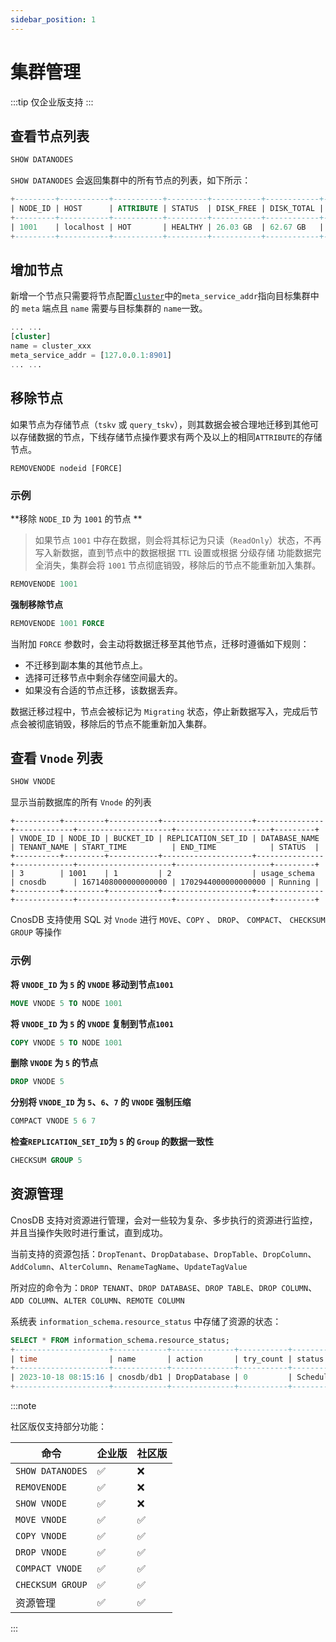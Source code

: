 ```yaml
---
sidebar_position: 1
---
```


# 集群管理

:::tip
仅企业版支持
:::

## 查看节点列表

```sql
SHOW DATANODES
```

`SHOW DATANODES` 会返回集群中的所有节点的列表，如下所示：

```sql
+---------+-----------+-----------+---------+-----------+------------+---------------------+
| NODE_ID | HOST      | ATTRIBUTE | STATUS  | DISK_FREE | DISK_TOTAL | LAST_UPDATED_TIME   |
+---------+-----------+-----------+---------+-----------+------------+---------------------+
| 1001    | localhost | HOT       | HEALTHY | 26.03 GB  | 62.67 GB   | 2023-12-26 09:15:29 |
+---------+-----------+-----------+---------+-----------+------------+---------------------+
```

## 增加节点

新增一个节点只需要将节点配置[`cluster`](../reference/config#cluster)中的`meta_service_addr`指向目标集群中的 `meta` 端点且 `name` 需要与目标集群的 `name`一致。

```sql
... ...
[cluster]
name = cluster_xxx
meta_service_addr = [127.0.0.1:8901]
... ...
```

## 移除节点

如果节点为存储节点（`tskv` 或 `query_tskv`），则其数据会被合理地迁移到其他可以存储数据的节点，下线存储节点操作要求有两个及以上的相同`ATTRIBUTE`的存储节点。

```
REMOVENODE nodeid [FORCE]
```

### 示例

\*\*移除 `NODE_ID` 为 `1001` 的节点 \*\*

> 如果节点 `1001` 中存在数据，则会将其标记为只读（`ReadOnly`）状态，不再写入新数据，直到节点中的数据根据 `TTL` 设置或根据 分级存储 功能数据完全消失，集群会将 `1001` 节点彻底销毁，移除后的节点不能重新加入集群。

```sql
REMOVENODE 1001
```

**强制移除节点**

```sql
REMOVENODE 1001 FORCE
```

当附加 `FORCE` 参数时，会主动将数据迁移至其他节点，迁移时遵循如下规则：

- 不迁移到副本集的其他节点上。
- 选择可迁移节点中剩余存储空间最大的。
- 如果没有合适的节点迁移，该数据丢弃。

数据迁移过程中，节点会被标记为 `Migrating` 状态，停止新数据写入，完成后节点会被彻底销毁，移除后的节点不能重新加入集群。

## 查看 `Vnode` 列表

```sql
SHOW VNODE
```

显示当前数据库的所有 `Vnode` 的列表

```shell
+----------+---------+-----------+--------------------+---------------+-------------+---------------------+---------------------+---------+
| VNODE_ID | NODE_ID | BUCKET_ID | REPLICATION_SET_ID | DATABASE_NAME | TENANT_NAME | START_TIME          | END_TIME            | STATUS  |
+----------+---------+-----------+--------------------+---------------+-------------+---------------------+---------------------+---------+
| 3        | 1001    | 1         | 2                  | usage_schema  | cnosdb      | 1671408000000000000 | 1702944000000000000 | Running |
+----------+---------+-----------+--------------------+---------------+-------------+---------------------+---------------------+---------+
```

CnosDB 支持使用 SQL 对 `Vnode` 进行 `MOVE`、`COPY` 、 `DROP`、 `COMPACT`、 `CHECKSUM GROUP` 等操作

### 示例

**将 `VNODE_ID` 为 `5` 的 `VNODE` 移动到节点`1001`**

```sql
MOVE VNODE 5 TO NODE 1001
```

**将 `VNODE_ID` 为 `5` 的 `VNODE` 复制到节点`1001`**

```sql
COPY VNODE 5 TO NODE 1001
```

**删除 `VNODE` 为 `5` 的节点**

```sql
DROP VNODE 5
```

**分别将 `VNODE_ID` 为 `5`、`6`、`7` 的 `VNODE` 强制压缩**

```sql
COMPACT VNODE 5 6 7
```

**检查`REPLICATION_SET_ID`为 `5` 的 `Group` 的数据一致性**

```sql
CHECKSUM GROUP 5
```

## 资源管理

CnosDB 支持对资源进行管理，会对一些较为复杂、多步执行的资源进行监控，并且当操作失败时进行重试，直到成功。

当前支持的资源包括：`DropTenant`、`DropDatabase`、`DropTable`、`DropColumn`、`AddColumn`、`AlterColumn`、`RenameTagName`、`UpdateTagValue`

所对应的命令为：`DROP TENANT`、`DROP DATABASE`、`DROP TABLE`、`DROP COLUMN`、`ADD COLUMN`、`ALTER COLUMN`、`REMOTE COLUMN`

系统表 `information_schema.resource_status` 中存储了资源的状态：

```sql
SELECT * FROM information_schema.resource_status;
+---------------------+------------+--------------+-----------+----------+---------+
| time                | name       | action       | try_count | status   | comment |
+---------------------+------------+--------------+-----------+----------+---------+
| 2023-10-18 08:15:16 | cnosdb/db1 | DropDatabase | 0         | Schedule |         |
+---------------------+------------+--------------+-----------+----------+---------+
```

:::note

社区版仅支持部分功能：

| 命令               | 企业版 | 社区版 |
| ---------------- | --- | --- |
| `SHOW DATANODES` | ✅   | ❌   |
| `REMOVENODE`     | ✅   | ❌   |
| `SHOW VNODE`     | ✅   | ❌   |
| `MOVE VNODE`     | ✅   | ✅   |
| `COPY VNODE`     | ✅   | ✅   |
| `DROP VNODE`     | ✅   | ✅   |
| `COMPACT VNODE`  | ✅   | ✅   |
| `CHECKSUM GROUP` | ✅   | ✅   |
| 资源管理             | ✅   | ✅   |

:::
